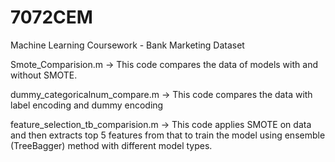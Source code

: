 # 7072CEM
Machine Learning Coursework - Bank Marketing Dataset

Smote_Comparision.m ->
   This code compares the data of models with and without SMOTE.
   
dummy_categoricalnum_compare.m ->
  This code compares the data with label encoding and dummy encoding
  
feature_selection_tb_comparision.m ->
  This code applies SMOTE on data and then extracts top 5 features from that to train the model using ensemble (TreeBagger) method with different model types.
